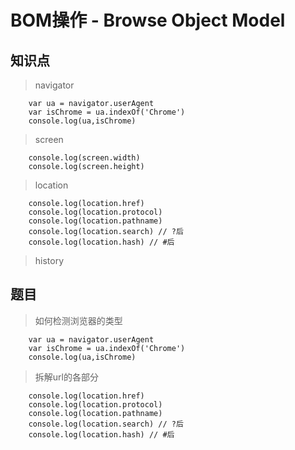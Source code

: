 # BOM操作 - Browse Object Model

知识点
---
> navigator
```
    var ua = navigator.userAgent
    var isChrome = ua.indexOf('Chrome')
    console.log(ua,isChrome)
```

> screen
```
    console.log(screen.width)
    console.log(screen.height)
```

> location
```
    console.log(location.href)
    console.log(location.protocol)
    console.log(location.pathname)
    console.log(location.search) // ?后
    console.log(location.hash) // #后
```

> history


题目
---
> 如何检测浏览器的类型
```
    var ua = navigator.userAgent
    var isChrome = ua.indexOf('Chrome')
    console.log(ua,isChrome)
```

> 拆解url的各部分
```
    console.log(location.href)
    console.log(location.protocol)
    console.log(location.pathname)
    console.log(location.search) // ?后
    console.log(location.hash) // #后
```

